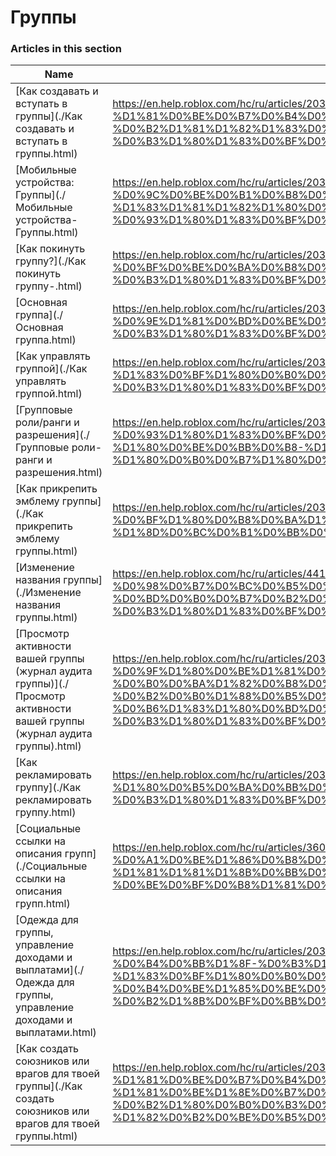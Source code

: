 # Группы  
### Articles in this section
Name|URL
-|-
[Как создавать и вступать в группы](./Как создавать и вступать в группы.html) |https://en.help.roblox.com/hc/ru/articles/203313730-%D0%9A%D0%B0%D0%BA-%D1%81%D0%BE%D0%B7%D0%B4%D0%B0%D0%B2%D0%B0%D1%82%D1%8C-%D0%B8-%D0%B2%D1%81%D1%82%D1%83%D0%BF%D0%B0%D1%82%D1%8C-%D0%B2-%D0%B3%D1%80%D1%83%D0%BF%D0%BF%D1%8B
[Мобильные устройства: Группы](./Мобильные устройства- Группы.html) |https://en.help.roblox.com/hc/ru/articles/203313490-%D0%9C%D0%BE%D0%B1%D0%B8%D0%BB%D1%8C%D0%BD%D1%8B%D0%B5-%D1%83%D1%81%D1%82%D1%80%D0%BE%D0%B9%D1%81%D1%82%D0%B2%D0%B0-%D0%93%D1%80%D1%83%D0%BF%D0%BF%D1%8B
[Как покинуть группу?](./Как покинуть группу-.html) |https://en.help.roblox.com/hc/ru/articles/203313790-%D0%9A%D0%B0%D0%BA-%D0%BF%D0%BE%D0%BA%D0%B8%D0%BD%D1%83%D1%82%D1%8C-%D0%B3%D1%80%D1%83%D0%BF%D0%BF%D1%83
[Основная группа](./Основная группа.html) |https://en.help.roblox.com/hc/ru/articles/203313740-%D0%9E%D1%81%D0%BD%D0%BE%D0%B2%D0%BD%D0%B0%D1%8F-%D0%B3%D1%80%D1%83%D0%BF%D0%BF%D0%B0
[Как управлять группой](./Как управлять группой.html) |https://en.help.roblox.com/hc/ru/articles/203313810-%D0%9A%D0%B0%D0%BA-%D1%83%D0%BF%D1%80%D0%B0%D0%B2%D0%BB%D1%8F%D1%82%D1%8C-%D0%B3%D1%80%D1%83%D0%BF%D0%BF%D0%BE%D0%B9
[Групповые роли/ранги и разрешения](./Групповые роли-ранги и разрешения.html) |https://en.help.roblox.com/hc/ru/articles/203313770-%D0%93%D1%80%D1%83%D0%BF%D0%BF%D0%BE%D0%B2%D1%8B%D0%B5-%D1%80%D0%BE%D0%BB%D0%B8-%D1%80%D0%B0%D0%BD%D0%B3%D0%B8-%D0%B8-%D1%80%D0%B0%D0%B7%D1%80%D0%B5%D1%88%D0%B5%D0%BD%D0%B8%D1%8F
[Как прикрепить эмблему группы](./Как прикрепить эмблему группы.html) |https://en.help.roblox.com/hc/ru/articles/203313800-%D0%9A%D0%B0%D0%BA-%D0%BF%D1%80%D0%B8%D0%BA%D1%80%D0%B5%D0%BF%D0%B8%D1%82%D1%8C-%D1%8D%D0%BC%D0%B1%D0%BB%D0%B5%D0%BC%D1%83-%D0%B3%D1%80%D1%83%D0%BF%D0%BF%D1%8B
[Изменение названия группы](./Изменение названия группы.html) |https://en.help.roblox.com/hc/ru/articles/4414930974228-%D0%98%D0%B7%D0%BC%D0%B5%D0%BD%D0%B5%D0%BD%D0%B8%D0%B5-%D0%BD%D0%B0%D0%B7%D0%B2%D0%B0%D0%BD%D0%B8%D1%8F-%D0%B3%D1%80%D1%83%D0%BF%D0%BF%D1%8B
[Просмотр активности вашей группы (журнал аудита группы)](./Просмотр активности вашей группы (журнал аудита группы).html) |https://en.help.roblox.com/hc/ru/articles/203313780-%D0%9F%D1%80%D0%BE%D1%81%D0%BC%D0%BE%D1%82%D1%80-%D0%B0%D0%BA%D1%82%D0%B8%D0%B2%D0%BD%D0%BE%D1%81%D1%82%D0%B8-%D0%B2%D0%B0%D1%88%D0%B5%D0%B9-%D0%B3%D1%80%D1%83%D0%BF%D0%BF%D1%8B-%D0%B6%D1%83%D1%80%D0%BD%D0%B0%D0%BB-%D0%B0%D1%83%D0%B4%D0%B8%D1%82%D0%B0-%D0%B3%D1%80%D1%83%D0%BF%D0%BF%D1%8B
[Как рекламировать группу](./Как рекламировать группу.html) |https://en.help.roblox.com/hc/ru/articles/203313820-%D0%9A%D0%B0%D0%BA-%D1%80%D0%B5%D0%BA%D0%BB%D0%B0%D0%BC%D0%B8%D1%80%D0%BE%D0%B2%D0%B0%D1%82%D1%8C-%D0%B3%D1%80%D1%83%D0%BF%D0%BF%D1%83
[Социальные ссылки на описания групп](./Социальные ссылки на описания групп.html) |https://en.help.roblox.com/hc/ru/articles/360000910946-%D0%A1%D0%BE%D1%86%D0%B8%D0%B0%D0%BB%D1%8C%D0%BD%D1%8B%D0%B5-%D1%81%D1%81%D1%8B%D0%BB%D0%BA%D0%B8-%D0%BD%D0%B0-%D0%BE%D0%BF%D0%B8%D1%81%D0%B0%D0%BD%D0%B8%D1%8F-%D0%B3%D1%80%D1%83%D0%BF%D0%BF
[Одежда для группы, управление доходами и выплатами](./Одежда для группы, управление доходами и выплатами.html) |https://en.help.roblox.com/hc/ru/articles/203313830-%D0%9E%D0%B4%D0%B5%D0%B6%D0%B4%D0%B0-%D0%B4%D0%BB%D1%8F-%D0%B3%D1%80%D1%83%D0%BF%D0%BF%D1%8B-%D1%83%D0%BF%D1%80%D0%B0%D0%B2%D0%BB%D0%B5%D0%BD%D0%B8%D0%B5-%D0%B4%D0%BE%D1%85%D0%BE%D0%B4%D0%B0%D0%BC%D0%B8-%D0%B8-%D0%B2%D1%8B%D0%BF%D0%BB%D0%B0%D1%82%D0%B0%D0%BC%D0%B8
[Как создать союзников или врагов для твоей группы](./Как создать союзников или врагов для твоей группы.html) |https://en.help.roblox.com/hc/ru/articles/203313750-%D0%9A%D0%B0%D0%BA-%D1%81%D0%BE%D0%B7%D0%B4%D0%B0%D1%82%D1%8C-%D1%81%D0%BE%D1%8E%D0%B7%D0%BD%D0%B8%D0%BA%D0%BE%D0%B2-%D0%B8%D0%BB%D0%B8-%D0%B2%D1%80%D0%B0%D0%B3%D0%BE%D0%B2-%D0%B4%D0%BB%D1%8F-%D1%82%D0%B2%D0%BE%D0%B5%D0%B9-%D0%B3%D1%80%D1%83%D0%BF%D0%BF%D1%8B